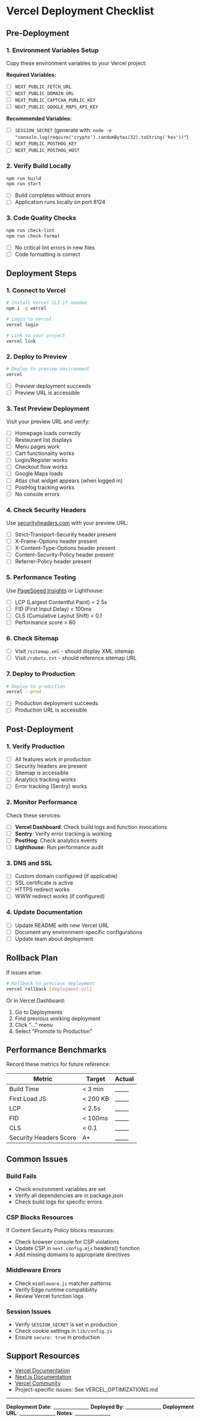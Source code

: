 # Vercel Deployment Checklist

## Pre-Deployment

### 1. Environment Variables Setup

Copy these environment variables to your Vercel project:

**Required Variables:**
- [ ] `NEXT_PUBLIC_FETCH_URL`
- [ ] `NEXT_PUBLIC_DOMAIN_URL`
- [ ] `NEXT_PUBLIC_CAPTCHA_PUBLIC_KEY`
- [ ] `NEXT_PUBLIC_GOOGLE_MAPS_API_KEY`

**Recommended Variables:**
- [ ] `SESSION_SECRET` (generate with: `node -e "console.log(require('crypto').randomBytes(32).toString('hex'))"`)
- [ ] `NEXT_PUBLIC_POSTHOG_KEY`
- [ ] `NEXT_PUBLIC_POSTHOG_HOST`

### 2. Verify Build Locally

```bash
npm run build
npm run start
```

- [ ] Build completes without errors
- [ ] Application runs locally on port 8124

### 3. Code Quality Checks

```bash
npm run check-lint
npm run check-format
```

- [ ] No critical lint errors in new files
- [ ] Code formatting is correct

## Deployment Steps

### 1. Connect to Vercel

```bash
# Install Vercel CLI if needed
npm i -g vercel

# Login to Vercel
vercel login

# Link to your project
vercel link
```

### 2. Deploy to Preview

```bash
# Deploy to preview environment
vercel
```

- [ ] Preview deployment succeeds
- [ ] Preview URL is accessible

### 3. Test Preview Deployment

Visit your preview URL and verify:

- [ ] Homepage loads correctly
- [ ] Restaurant list displays
- [ ] Menu pages work
- [ ] Cart functionality works
- [ ] Login/Register works
- [ ] Checkout flow works
- [ ] Google Maps loads
- [ ] Atlas chat widget appears (when logged in)
- [ ] PostHog tracking works
- [ ] No console errors

### 4. Check Security Headers

Use [securityheaders.com](https://securityheaders.com) with your preview URL:

- [ ] Strict-Transport-Security header present
- [ ] X-Frame-Options header present
- [ ] X-Content-Type-Options header present
- [ ] Content-Security-Policy header present
- [ ] Referrer-Policy header present

### 5. Performance Testing

Use [PageSpeed Insights](https://pagespeed.web.dev/) or Lighthouse:

- [ ] LCP (Largest Contentful Paint) < 2.5s
- [ ] FID (First Input Delay) < 100ms
- [ ] CLS (Cumulative Layout Shift) < 0.1
- [ ] Performance score > 80

### 6. Check Sitemap

- [ ] Visit `/sitemap.xml` - should display XML sitemap
- [ ] Visit `/robots.txt` - should reference sitemap URL

### 7. Deploy to Production

```bash
# Deploy to production
vercel --prod
```

- [ ] Production deployment succeeds
- [ ] Production URL is accessible

## Post-Deployment

### 1. Verify Production

- [ ] All features work in production
- [ ] Security headers are present
- [ ] Sitemap is accessible
- [ ] Analytics tracking works
- [ ] Error tracking (Sentry) works

### 2. Monitor Performance

Check these services:

- [ ] **Vercel Dashboard**: Check build logs and function invocations
- [ ] **Sentry**: Verify error tracking is working
- [ ] **PostHog**: Check analytics events
- [ ] **Lighthouse**: Run performance audit

### 3. DNS and SSL

- [ ] Custom domain configured (if applicable)
- [ ] SSL certificate is active
- [ ] HTTPS redirect works
- [ ] WWW redirect works (if configured)

### 4. Update Documentation

- [ ] Update README with new Vercel URL
- [ ] Document any environment-specific configurations
- [ ] Update team about deployment

## Rollback Plan

If issues arise:

```bash
# Rollback to previous deployment
vercel rollback [deployment-url]
```

Or in Vercel Dashboard:
1. Go to Deployments
2. Find previous working deployment
3. Click "..." menu
4. Select "Promote to Production"

## Performance Benchmarks

Record these metrics for future reference:

| Metric | Target | Actual |
|--------|--------|--------|
| Build Time | < 3 min | _____ |
| First Load JS | < 200 KB | _____ |
| LCP | < 2.5s | _____ |
| FID | < 100ms | _____ |
| CLS | < 0.1 | _____ |
| Security Headers Score | A+ | _____ |

## Common Issues

### Build Fails

- Check environment variables are set
- Verify all dependencies are in package.json
- Check build logs for specific errors

### CSP Blocks Resources

If Content Security Policy blocks resources:
- Check browser console for CSP violations
- Update CSP in `next.config.mjs` headers() function
- Add missing domains to appropriate directives

### Middleware Errors

- Check `middleware.js` matcher patterns
- Verify Edge runtime compatibility
- Review Vercel function logs

### Session Issues

- Verify `SESSION_SECRET` is set in production
- Check cookie settings in `lib/config.js`
- Ensure `secure: true` in production

## Support Resources

- [Vercel Documentation](https://vercel.com/docs)
- [Next.js Documentation](https://nextjs.org/docs)
- [Vercel Community](https://github.com/vercel/vercel/discussions)
- Project-specific issues: See VERCEL_OPTIMIZATIONS.md

---

**Deployment Date**: _______________
**Deployed By**: _______________
**Deployment URL**: _______________
**Notes**: _______________

